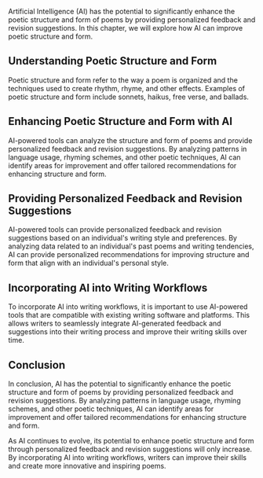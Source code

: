 
Artificial Intelligence (AI) has the potential to significantly enhance the poetic structure and form of poems by providing personalized feedback and revision suggestions. In this chapter, we will explore how AI can improve poetic structure and form.

Understanding Poetic Structure and Form
---------------------------------------

Poetic structure and form refer to the way a poem is organized and the techniques used to create rhythm, rhyme, and other effects. Examples of poetic structure and form include sonnets, haikus, free verse, and ballads.

Enhancing Poetic Structure and Form with AI
-------------------------------------------

AI-powered tools can analyze the structure and form of poems and provide personalized feedback and revision suggestions. By analyzing patterns in language usage, rhyming schemes, and other poetic techniques, AI can identify areas for improvement and offer tailored recommendations for enhancing structure and form.

Providing Personalized Feedback and Revision Suggestions
--------------------------------------------------------

AI-powered tools can provide personalized feedback and revision suggestions based on an individual's writing style and preferences. By analyzing data related to an individual's past poems and writing tendencies, AI can provide personalized recommendations for improving structure and form that align with an individual's personal style.

Incorporating AI into Writing Workflows
---------------------------------------

To incorporate AI into writing workflows, it is important to use AI-powered tools that are compatible with existing writing software and platforms. This allows writers to seamlessly integrate AI-generated feedback and suggestions into their writing process and improve their writing skills over time.

Conclusion
----------

In conclusion, AI has the potential to significantly enhance the poetic structure and form of poems by providing personalized feedback and revision suggestions. By analyzing patterns in language usage, rhyming schemes, and other poetic techniques, AI can identify areas for improvement and offer tailored recommendations for enhancing structure and form.

As AI continues to evolve, its potential to enhance poetic structure and form through personalized feedback and revision suggestions will only increase. By incorporating AI into writing workflows, writers can improve their skills and create more innovative and inspiring poems.
